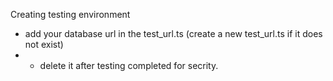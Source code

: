 Creating testing environment

- add your database url in the test_url.ts (create a new test_url.ts if it does not exist)
- - delete it after testing completed for secrity.
